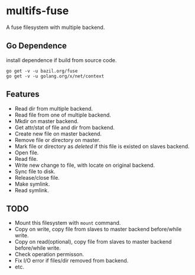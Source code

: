 # multifs-fuse
A fuse filesystem with multiple backend.

## Go Dependence
install dependence if build from source code.
```
go get -v -u bazil.org/fuse
go get -v -u golang.org/x/net/context
```

## Features

- Read dir from multiple backend.
- Read file from one of multiple backend.
- Mkdir on master backend.
- Get attr/stat of file and dir from backend.
- Create new file on master backend.
- Remove file or directory on master.
- Mark file or directory as *deleted* if this file is existed on slaves backend.
- Open file.
- Read file.
- Write new change to file, with locate on original backend.
- Sync file to disk.
- Release/close file.
- Make symlink.
- Read symlink.

## TODO

- Mount this filesystem with `mount` command.
- Copy on write, copy file from slaves to master backend before/while write.
- Copy on read(optional), copy file from slaves to master backend before/while write.
- Check operation permisson.
- Fix I/O error if files/dir removed from backend.
- etc.
